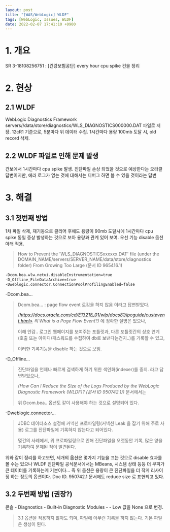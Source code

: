 ```yaml
---
layout: post
title: "[WAS/WebLogic] WLDF"
tags: [WebLogic, Issues, WLDF]
date: 2022-02-07 17:41:10 +0900
---
```



# 1. 개요
SR 3-18108256751 : [건강보험공단] every hour cpu spike 건을 정리



# 2. 현상
## 2.1 WLDF
WebLogic Diagnostics Framework
servers/<server>/data/store/diagnostics/WLS_DIAGNOSTICS000000.DAT 파일로 저장.
12cR1 기준으로, 5분마다 위 데이터 수집.
1시간마다 용량 100mb 도달 시, old record 삭제.


## 2.2 WLDF 파일로 인해 문제 발생
건보에서 1시간마다 cpu spike 발생.
진단파일 손상 되었을 것으로 예상한다는 오라클 답변이지만,
에러 로그가 없는 것에 대해서는
디버그 하면 볼 수 있을 것이라는 답변


# 3. 해결
## 3.1 첫번째 방법
1차 파일 삭제, 재기동으로 클리어 후에도 용량이 90mb 도달시에
1시간마다 cpu spike 동일 증상 발생하는 것으로 보아
용량과 관계 있어 보여.
우선 기능 disable 옵션 아래 적용.

> How to Prevent the 'WLS_DIAGNOSTICSxxxxxx.DAT' file (under the DOMAIN_NAME/servers/SERVER_NAME/data/store/diagnostics folder) From Growing Too Large (문서 ID 965416.1)

```bash
-Dcom.bea.wlw.netui.disableInstrumentation=true
-D_Offline_FileDataArchive=true
-Dweblogic.connector.ConnectionPoolProfilingEnabled=false
```

-Dcom.bea...

> Dcom.bea... : page flow event 로깅을 하지 않음 이라고 답변받았다.
>
> _(https://docs.oracle.com/cd/E13218_01/wlp/docs81/ipcguide/custevent.html> 의 What is a Page Flow Event?)_ 에 정확한 설명은 있으나,
>
> 이해 안감.. 로그인 웹페이지를 보여주는 포틀릿과, 다른 포틀릿간의 상호 연계(호출 또는 아이디/패스워드를 수집하여 db로 보낸다는건지..)를 기록할 수 있고,
>
> 이러한 기록기능을 disable 하는 것으로 보임.

-D_Offline...

> 진단파일을 언제나 빠르게 검색하게 하기 위한 색인화(indexer)를 중지. 라고 답변받았으나,
>
> _(How Can I Reduce the Size of the Logs Produced by the WebLogic Diagnostic Framework (WLDF)? (문서 ID 950742.1))_ 문서에서는
>
> 위 Dcom.bea.. 옵션도 같이 사용해야 하는 것으로 설명되어 있다.

-Dweblogic.connector...

> JDBC 데이터소스 설정에 커넥션 프로파일링(커넥션 Leak 을 잡기 위해 주로 사용) 로그를 진단파일에 기록하지 않는다고 되어있다.
>
> 몇건의 사례에서, 위 프로파일링으로 인해 진단파일을 오랫동안 기록, 많은 양을 기록하여 문제된 적이 발견된다.

위와 같이 정리를 하고보면, 세개의 옵션은 몇가지 기능을 끄는 것으로 disable 효과를 볼 수는 있으나
WLDF 진단파일 공식문서에서는 MBeans, 시스템 상태 등등 더 부피가 큰 데이터를 기록하는게 기본이다...
즉 위 옵션은 용량이 큰 진단파일을 더 작게 리사이징 하는 정도의 옵션이다.
Doc ID. 950742.1 문서에도 reduce size 로 표현되고 있다.


## 3.2 두번째 방법 (권장?)
콘솔 - Diagnostics - Built-in Diagnostic Modules - <Servers> - Low 값을 None 으로 변경.

> 3.1 옵션을 적용하지 않아도 되며, 파일에 아무런 기록을 하지 않는다. 기본 파일은 생성이 된다.